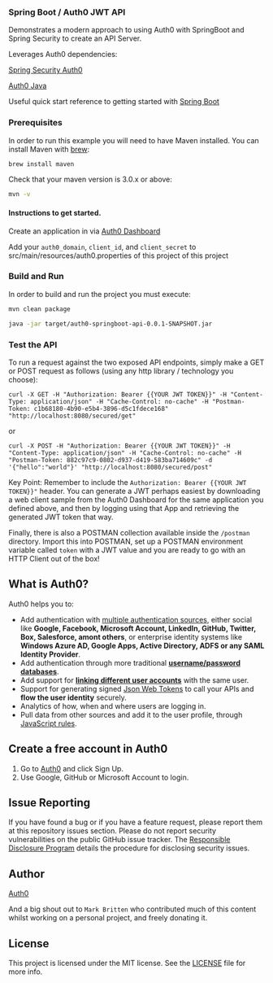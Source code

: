 ### Spring Boot / Auth0 JWT API

Demonstrates a modern approach to using Auth0 with SpringBoot and Spring Security to create an API Server.

Leverages Auth0 dependencies:

[Spring Security Auth0](https://github.com/auth0/spring-security-auth0)

[Auth0 Java](https://github.com/auth0/auth0-java)


Useful quick start reference to getting started with [Spring Boot](https://docs.spring.io/spring-boot/docs/current/reference/html/getting-started-first-application.html)

### Prerequisites

In order to run this example you will need to have Maven installed. You can install Maven with [brew](http://brew.sh/):

```sh
brew install maven
```

Check that your maven version is 3.0.x or above:

```sh
mvn -v
```

#### Instructions to get started.

Create an application in via [Auth0 Dashboard](https://auth0.com/)

Add your `auth0_domain`, `client_id`, and `client_secret` to src/main/resources/auth0.properties of this project of this project

### Build and Run

In order to build and run the project you must execute:
```sh
mvn clean package
```

```sh
java -jar target/auth0-springboot-api-0.0.1-SNAPSHOT.jar
```

### Test the API

To run a request against the two exposed API endpoints, simply make a GET or POST request as follows (using any http library / technology you choose):

```
curl -X GET -H "Authorization: Bearer {{YOUR JWT TOKEN}}" -H "Content-Type: application/json" -H "Cache-Control: no-cache" -H "Postman-Token: c1b68180-4b90-e5b4-3896-d5c1fdece168" "http://localhost:8080/secured/get"
```

or

```
curl -X POST -H "Authorization: Bearer {{YOUR JWT TOKEN}}" -H "Content-Type: application/json" -H "Cache-Control: no-cache" -H "Postman-Token: 882c97c9-0802-d937-d419-583ba714609c" -d '{"hello":"world"}' "http://localhost:8080/secured/post"
```

Key Point: Remember to include the `Authorization: Bearer {{YOUR JWT TOKEN}}"` header. You can generate a JWT perhaps easiest by downloading
a web client sample from the Auth0 Dashboard for the same application you defined above, and then by logging using that App and retrieving the
generated JWT token that way.


Finally, there is also a POSTMAN collection available inside the `/postman` directory. Import this into POSTMAN, set up a POSTMAN
environment variable called `token` with a JWT value and you are ready to go with an HTTP Client out of the box!


## What is Auth0?

Auth0 helps you to:

* Add authentication with [multiple authentication sources](https://docs.auth0.com/identityproviders), either social like **Google, Facebook, Microsoft Account, LinkedIn, GitHub, Twitter, Box, Salesforce, amont others**, or enterprise identity systems like **Windows Azure AD, Google Apps, Active Directory, ADFS or any SAML Identity Provider**.
* Add authentication through more traditional **[username/password databases](https://docs.auth0.com/mysql-connection-tutorial)**.
* Add support for **[linking different user accounts](https://docs.auth0.com/link-accounts)** with the same user.
* Support for generating signed [Json Web Tokens](https://docs.auth0.com/jwt) to call your APIs and **flow the user identity** securely.
* Analytics of how, when and where users are logging in.
* Pull data from other sources and add it to the user profile, through [JavaScript rules](https://docs.auth0.com/rules).

## Create a free account in Auth0

1. Go to [Auth0](https://auth0.com) and click Sign Up.
2. Use Google, GitHub or Microsoft Account to login.

## Issue Reporting

If you have found a bug or if you have a feature request, please report them at this repository issues section. Please do not report security vulnerabilities on the public GitHub issue tracker. The [Responsible Disclosure Program](https://auth0.com/whitehat) details the procedure for disclosing security issues.

## Author

[Auth0](auth0.com)

And a big shout out to `Mark Britten` who contributed much of this content whilst working on a personal project, and freely donating it.

## License

This project is licensed under the MIT license. See the [LICENSE](LICENSE.txt) file for more info.


